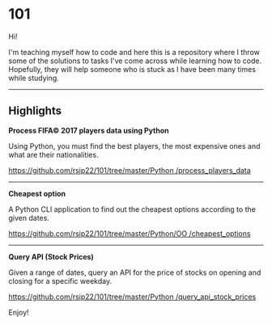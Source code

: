 # 101
Hi!

I'm teaching myself how to code and here this is a repository where I throw some of the solutions to tasks I've come across while learning how to code. Hopefully, they will help someone who is stuck as I have been many times while studying.

-------

## Highlights

**Process FIFA© 2017 players data using Python**

Using Python, you must find the best players, the most 
expensive ones and what are their nationalities.

[https://github.com/rsip22/101/tree/master/Python
/process_players_data](https://github.com/rsip22/101/tree/master/Python/process_players_data)

-------
**Cheapest option** 

A Python CLI application to find out the cheapest 
options according to the given dates.

[https://github.com/rsip22/101/tree/master/Python/OO
/cheapest_options](https://github.com/rsip22/101/tree/master/Python/OO/cheapest_options)

-------
**Query API (Stock Prices)**

Given a range of dates, query an API for the price of 
stocks on  opening and closing for a specific weekday.

[https://github.com/rsip22/101/tree/master/Python
/query_api_stock_prices](https://github.com/rsip22/101/tree/master/Python/query_api_stock_prices)

Enjoy!
